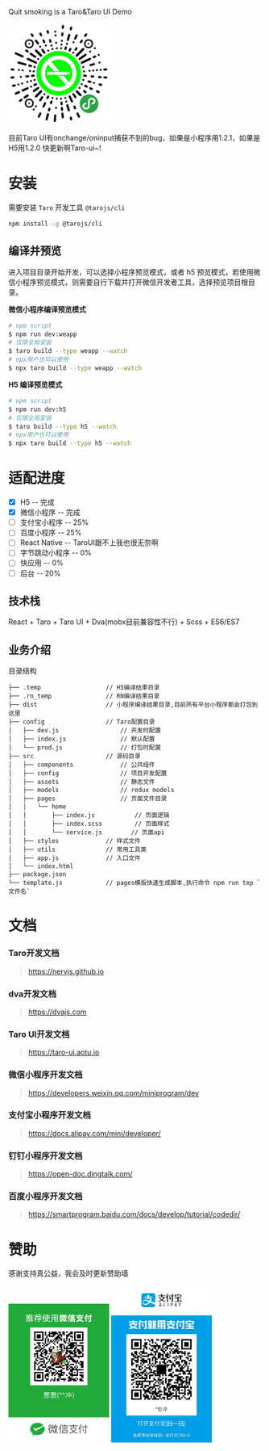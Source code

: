 Quit smoking is a Taro&Taro UI Demo

<img src="weappcode.jpg" width="200px" />

目前Taro UI有onchange/oninput捕获不到的bug，如果是小程序用1.2.1，如果是H5用1.2.0
快更新啊Taro-ui~!


# 安装

需要安装 `Taro` 开发工具 `@tarojs/cli`

```bash
npm install -g @tarojs/cli
```

## 编译并预览

进入项目目录开始开发，可以选择小程序预览模式，或者 h5 预览模式，若使用微信小程序预览模式，则需要自行下载并打开微信开发者工具，选择预览项目根目录。

**微信小程序编译预览模式**

```bash
# npm script
$ npm run dev:weapp
# 仅限全局安装
$ taro build --type weapp --watch
# npx用户也可以使用
$ npx taro build --type weapp --watch
```

**H5 编译预览模式**

```bash
# npm script
$ npm run dev:h5
# 仅限全局安装
$ taro build --type h5 --watch
# npx用户也可以使用
$ npx taro build --type h5 --watch
```

# 适配进度

- [x] H5 -- 完成
- [x] 微信小程序 -- 完成
- [ ] 支付宝小程序 -- 25%
- [ ] 百度小程序 -- 25%
- [ ] React Native -- TaroUI跟不上我也很无奈啊
- [ ] 字节跳动小程序 -- 0%
- [ ] 快应用 -- 0%
- [ ] 后台 -- 20%

## 技术栈

React + Taro + Taro UI + Dva(mobx目前兼容性不行) + Scss + ES6/ES7

## 业务介绍

目录结构

    ├── .temp                  // H5编译结果目录
    ├── .rn_temp               // RN编译结果目录
    ├── dist                   // 小程序编译结果目录,目前所有平台小程序都会打包到这里
    ├── config                 // Taro配置目录
    │   ├── dev.js                 // 开发时配置
    │   ├── index.js               // 默认配置
    │   └── prod.js                // 打包时配置
    ├── src                    // 源码目录
    │   ├── components             // 公共组件
    │   ├── config                 // 项目开发配置
    │   ├── assets                 // 静态文件
    │   ├── models                 // redux models
    │   ├── pages                  // 页面文件目录
    │   │   └── home
    │   │       ├── index.js           // 页面逻辑
    │   │       ├── index.scss         // 页面样式
    │   │       └── service.js        // 页面api
    │   ├── styles             // 样式文件
    │   ├── utils              // 常用工具类
    │   ├── app.js             // 入口文件
    │   └── index.html
    ├── package.json
    └── template.js            // pages模版快速生成脚本,执行命令 npm run tep `文件名`





# 文档

### Taro开发文档

> https://nervjs.github.io

### dva开发文档

> https://dvajs.com

### Taro UI开发文档

> https://taro-ui.aotu.io

### 微信小程序开发文档

> https://developers.weixin.qq.com/miniprogram/dev

### 支付宝小程序开发文档

> https://docs.alipay.com/mini/developer/

### 钉钉小程序开发文档

> https://open-doc.dingtalk.com/

### 百度小程序开发文档

> https://smartprogram.baidu.com/docs/develop/tutorial/codedir/



# 赞助

感谢支持真公益，我会及时更新赞助墙

<img src="wechatsponse.jpeg" width="200px" /> 
<img src="alipaysponse.jpeg" width="200px" />





